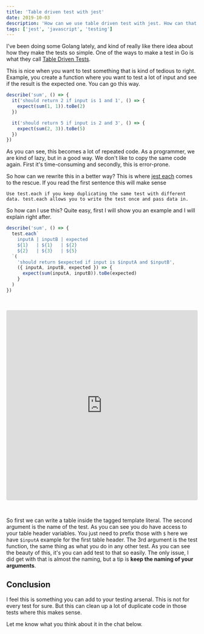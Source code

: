 ```yaml
---
title: 'Table driven test with jest'
date: 2019-10-03
description: 'How can we use table driven test with jest. How can that make your life easier.'
tags: ['jest', 'javascript', 'testing']
---
```


I've been doing some Golang lately, and kind of really like there idea about how they make the tests so simple. One of the ways to make a test in Go is what they call [Table Driven Tests](https://github.com/golang/go/wiki/TableDrivenTests).

This is nice when you want to test something that is kind of tedious to right. Example, you create a function where you want to test a lot of input and see if the result is the expected one. You can go this way.

```js
describe('sum', () => {
  it('should return 2 if input is 1 and 1', () => {
    expect(sum(1, 1)).toBe(2)
  })

  it('should return 5 if input is 2 and 3', () => {
    expect(sum(2, 3)).toBe(5)
  })
})
```

As you can see, this becomes a lot of repeated code. As a programmer, we are kind of lazy, but in a good way. We don't like to copy the same code again. First it's time-consuming and secondly, this is error-prone.

So how can we rewrite this in a better way? This is where [jest each](https://jestjs.io/docs/en/api#testeachtable-name-fn-timeout) comes to the rescue. If you read the first sentence this will make sense

```
Use test.each if you keep duplicating the same test with different data. test.each allows you to write the test once and pass data in.
```

So how can I use this? Quite easy, first I will show you an example and I will explain right after.

```js
describe('sum', () => {
  test.each`
    inputA | inputB | expected
    ${1}   | ${1}   | ${2}
    ${2}   | ${3}   | ${5}
  `(
    'should return $expected if input is $inputA and $inputB',
    ({ inputA, inputB, expected }) => {
      expect(sum(inputA, inputB)).toBe(expected)
    }
  )
})
```

<iframe src="https://codesandbox.io/embed/amazing-poincare-nf7b1?autoresize=1&fontsize=14&previewwindow=tests" title="amazing-poincare-nf7b1" allow="geolocation; microphone; camera; midi; vr; accelerometer; gyroscope; payment; ambient-light-sensor; encrypted-media; usb" style="width:100%; height:500px; border:0; border-radius: 4px; overflow:hidden;margin:30px 0;" sandbox="allow-modals allow-forms allow-popups allow-scripts allow-same-origin"></iframe>

So first we can write a table inside the tagged template literal. The second argument is the name of the test. As you can see you do have access to your table header variables. You just need to prefix those with `$` here we have `$inputA` example for the first table header. The 3rd argument is the test function, the same thing as what you do in any other test. As you can see the beauty of this, it's you can add test to that so easily. The only issue, I did get with that is almost the naming, but a tip is **keep the naming of your arguments**.

## Conclusion

I feel this is something you can add to your testing arsenal. This is not for every test for sure. But this can clean up a lot of duplicate code in those tests where this makes sense.

Let me know what you think about it in the chat below.
